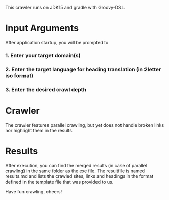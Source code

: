 This crawler runs on JDK15 and gradle with Groovy-DSL.

# Input Arguments

After application startup, you will be prompted to 

### 1. Enter your target domain(s)
### 2. Enter the target language for heading translation (in 2letter iso format)
### 3. Enter the desired crawl depth

# Crawler
The crawler features parallel crawling, but yet does not handle broken links nor highlight them in the results.

# Results
After execution, you can find the merged results (in case of parallel crawling) in the same folder as the exe file. 
The resultfile is named results.md and lists the crawled sites, links and headings in the format defined in the template file
that was provided to us.

Have fun crawling, cheers!

